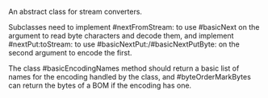 An abstract class for stream converters.

Subclasses need to implement #nextFromStream: to use #basicNext on the argument to read byte characters and decode them, and implement #nextPut:toStream: to use #basicNextPut:/#basicNextPutByte: on the second argument to encode the first.

The class #basicEncodingNames method should return a basic list of names for the encoding handled by the class, and #byteOrderMarkBytes can return the bytes of a BOM if the encoding has one.